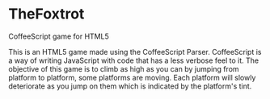 TheFoxtrot
==========

CoffeeScript game for HTML5

This is an HTML5 game made using the CoffeeScript Parser.  CoffeeScript is a way of writing JavaScript with code that has a less verbose feel to it.  The objective of this game is to climb as high as you can by jumping from platform to platform, some platforms are moving.  Each platform will slowly deteriorate as you jump on them which is indicated by the platform's tint.

